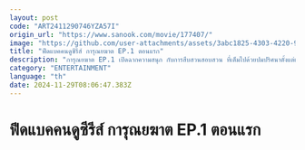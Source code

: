 ```yaml
---
layout: post
code: "ART2411290746YZA57I"
origin_url: "https://www.sanook.com/movie/177407/"
image: "https://github.com/user-attachments/assets/3abc1825-4303-4220-9037-2538beaaf5fa"
title: "ฟีดแบคคนดูซีรีส์ การุณยฆาต EP.1 ตอนแรก"
description: "การุณยฆาต EP.1 เปิดฉากความสนุก กับการสืบสวนสอบสวน ที่เต็มไปด้วยปมปริศนาตั้งแต่เริ่มเรื่อง จากการตายของแม่สู่ปริศนาที่จะทำให้คนที่เราไว้ใจที่สุด กลับกลายเป็นผู้ต้องสงสัยในคดีฆาตกรรม"
category: "ENTERTAINMENT"
language: "th"
date: 2024-11-29T08:06:47.383Z
---
```


# ฟีดแบคคนดูซีรีส์ การุณยฆาต EP.1 ตอนแรก